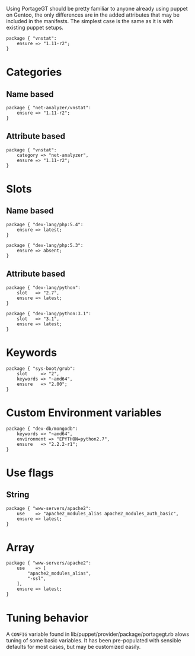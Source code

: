 Using PortageGT should be pretty familiar to anyone already using puppet on Gentoo, the only differences are in the added attributes that may be included in the manifests. The simplest case is the same as it is with existing puppet setups.

	package { "vnstat":
		ensure => "1.11-r2";
	}


# Categories
## Name based

	package { "net-analyzer/vnstat":
		ensure => "1.11-r2";
	}

## Attribute based

	package { "vnstat":
		category => "net-analyzer",
		ensure => "1.11-r2";
	}

# Slots
## Name based

	package { "dev-lang/php:5.4":
		ensure => latest;
	}

	package { "dev-lang/php:5.3":
		ensure => absent;
	}

## Attribute based

	package { "dev-lang/python":
		slot   => "2.7",
		ensure => latest;
	}

	package { "dev-lang/python:3.1":
		slot   => "3.1",
		ensure => latest;
	}

# Keywords

	package { "sys-boot/grub":
		slot     => "2",
		keywords => "~amd64",
		ensure   => "2.00";
	}

# Custom Environment variables

	package { "dev-db/mongodb":
		keywords => "~amd64",
		environment => "EPYTHON=python2.7",
		ensure   => "2.2.2-r1";
	}

# Use flags
## String

	package { "www-servers/apache2":
		use    => "apache2_modules_alias apache2_modules_auth_basic",
		ensure => latest;
	}

# Array

	package { "www-servers/apache2":
		use    => [
			"apache2_modules_alias",
			"-ssl",
		],
		ensure => latest;
	}

# Tuning behavior

A `CONFIG` variable found in lib/puppet/provider/package/portagegt.rb alows tuning of some basic variables. It has been pre-populated with sensible defaults for most cases, but may be customized easily.